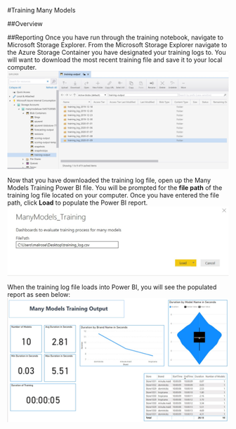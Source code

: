 #Training Many Models 


##Overview


##Reporting 
Once you have run through the training notebook, navigate to Microsoft Storage Explorer. From the Microsoft Storage Explorer navigate to the Azure Storage Container you have designated your training logs to. You will want to download the most recent training file and save it to your local computer. ![image of Storage Explorer](images\TrainingStorageExplorer.jpg) 

Now that you have downloaded the training log file, open up the Many Models Training Power BI file. You will be prompted for the **file path** of the training log file located on your computer. Once you have entered the file path, click **Load** to populate the Power BI report. 
 ![image of Power BI file path input](images\TrainingLoadFile.jpg) 

When the training log file loads into Power BI, you will see the populated report as seen below: 
![image of Power BI report](images\TrainingReport.jpg) 
